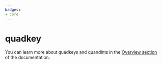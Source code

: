 ```yaml
---
badges:
- core
---
```

# quadkey


You can learn more about quadkeys and quandints in the [Overview section](/spatial-extension-sf/overview/spatial-indexes/#quadkey) of the documentation.